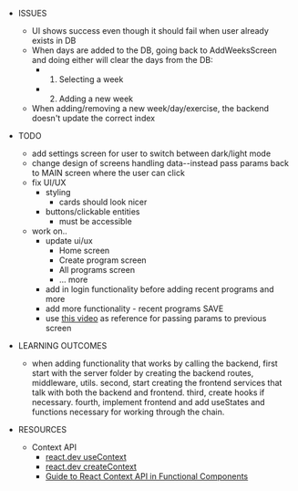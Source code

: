 - ISSUES

  - UI shows success even though it should fail when user already exists in DB
  - When days are added to the DB, going back to AddWeeksScreen and doing either will clear the days from the DB:
    - 1. Selecting a week
    - 2. Adding a new week
  - When adding/removing a new week/day/exercise, the backend doesn't update the correct index

- TODO

  - add settings screen for user to switch between dark/light mode
  - change design of screens handling data--instead pass params back to MAIN screen where the user can click
  - fix UI/UX
    - styling
      - cards should look nicer
    - buttons/clickable entities
      - must be accessible
  - work on..
    - update ui/ux
      - Home screen
      - Create program screen
      - All programs screen
      - ... more
    - add in login functionality before adding recent programs and more
    - add more functionality - recent programs
      SAVE
    - use [this video](https://www.youtube.com/watch?v=LngU_qwAhQA) as reference for passing params to previous screen

- LEARNING OUTCOMES

  - when adding functionality that works by calling the backend, first start with the server folder by creating the backend routes, middleware, utils. second, start creating the frontend services that talk with both the backend and frontend. third, create hooks if necessary. fourth, implement frontend and add useStates and functions necessary for working through the chain.

- RESOURCES
  - Context API
    - [react.dev useContext](https://react.dev/reference/react/useContext)
    - [react.dev createContext](https://react.dev/reference/react/createContext)
    - [Guide to React Context API in Functional Components](https://dev.to/danireptor/guide-to-react-context-api-on-functional-components-1kj4)
